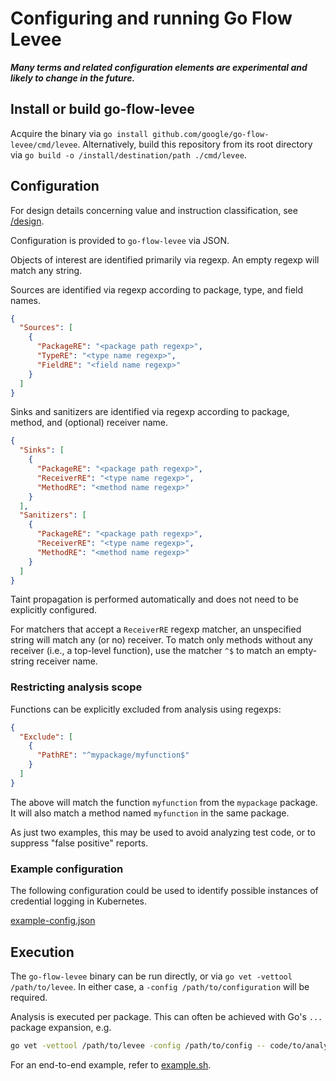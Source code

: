 # Configuring and running Go Flow Levee

***Many terms and related configuration elements are experimental and likely to change in the future.***

## Install or build go-flow-levee

Acquire the binary via `go install github.com/google/go-flow-levee/cmd/levee`.
Alternatively, build this repository from its root directory via `go build -o /install/destination/path ./cmd/levee`.

## Configuration

For design details concerning value and instruction classification, see [/design](../design/README.md).

Configuration is provided to `go-flow-levee` via JSON.

Objects of interest are identified primarily via regexp. An empty regexp will match any string.

Sources are identified via regexp according to package, type, and field names.
```json
{
  "Sources": [
    {
      "PackageRE": "<package path regexp>",
      "TypeRE": "<type name regexp>",
      "FieldRE": "<field name regexp>"
    }
  ]
}
```

Sinks and sanitizers are identified via regexp according to package, method, and (optional) receiver name.

```json
{
  "Sinks": [
    {
      "PackageRE": "<package path regexp>",
      "ReceiverRE": "<type name regexp>",
      "MethodRE": "<method name regexp>"
    }
  ],
  "Sanitizers": [
    {
      "PackageRE": "<package path regexp>",
      "ReceiverRE": "<type name regexp>",
      "MethodRE": "<method name regexp>"
    }
  ]
}
```

Taint propagation is performed automatically and does not need to be explicitly configured.

For matchers that accept a `ReceiverRE` regexp matcher, an unspecified string will match any (or no) receiver.
To match only methods without any receiver (i.e., a top-level function), use the matcher `^$` to match an empty-string receiver name.

### Restricting analysis scope

Functions can be explicitly excluded from analysis using regexps:
```json
{
  "Exclude": [
    {
      "PathRE": "^mypackage/myfunction$"
    }
  ]
}
```

The above will match the function `myfunction` from the `mypackage` package. It will also match a method named `myfunction` in the same package.

As just two examples, this may be used to avoid analyzing test code, or to suppress "false positive" reports.

### Example configuration

The following configuration could be used to identify possible instances of credential logging in Kubernetes.

[example-config.json](example-config.json)

## Execution

The `go-flow-levee` binary can be run directly, or via `go vet -vettool /path/to/levee`.
In either case, a `-config /path/to/configuration` will be required.

Analysis is executed per package.
This can often be achieved with Go's `...` package expansion, e.g. 
```bash
go vet -vettool /path/to/levee -config /path/to/config -- code/to/analyze/root/...
```

For an end-to-end example, refer to [example.sh](example.sh).
